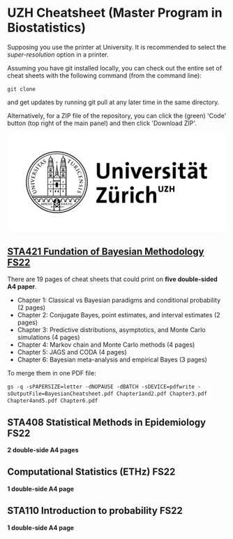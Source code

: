 # UZH Cheatsheet (Master Program in Biostatistics)

Supposing you use the printer at University. It is recommended to select the *super-resolution* option in a printer.

Assuming you have git installed locally, you can check out the entire set of cheat sheets with the following command (from the command line):

```
git clone 
```

and get updates by running git pull at any later time in the same directory.

Alternatively, for a ZIP file of the repository, you can click the (green) 'Code' button (top right of the main panel) and then click 'Download ZIP'.

![Master Program in Biostatistics](uni_logo.png)



## [STA421 Fundation of Bayesian Methodology FS22](STA421_Foundations_of_Bayesian_Methodology/)
There are 19 pages of cheat sheets that could print on **five double-sided A4 paper**.
 - Chapter 1: Classical vs Bayesian paradigms and conditional probability (2 pages)
 - Chapter 2: Conjugate Bayes, point estimates, and interval estimates (2 pages)
 - Chapter 3: Predictive distributions, asymptotics, and Monte Carlo simulations (4 pages)
 - Chapter 4: Markov chain and Monte Carlo methods (4 pages)
 - Chapter 5: JAGS and CODA (4 pages)
 - Chapter 6: Bayesian meta-analysis and empirical Bayes (3 pages)


To merge them in one PDF file:

```
gs -q -sPAPERSIZE=letter -dNOPAUSE -dBATCH -sDEVICE=pdfwrite -sOutputFile=BayesianCheatsheet.pdf Chapter1and2.pdf Chapter3.pdf Chapter4and5.pdf Chapter6.pdf
```

## STA408 Statistical Methods in Epidemiology FS22
**2 double-side A4 pages**

## Computational Statistics (ETHz) FS22
**1 double-side A4 page**

## STA110 Introduction to probability FS22
**1 double-side A4 page**

